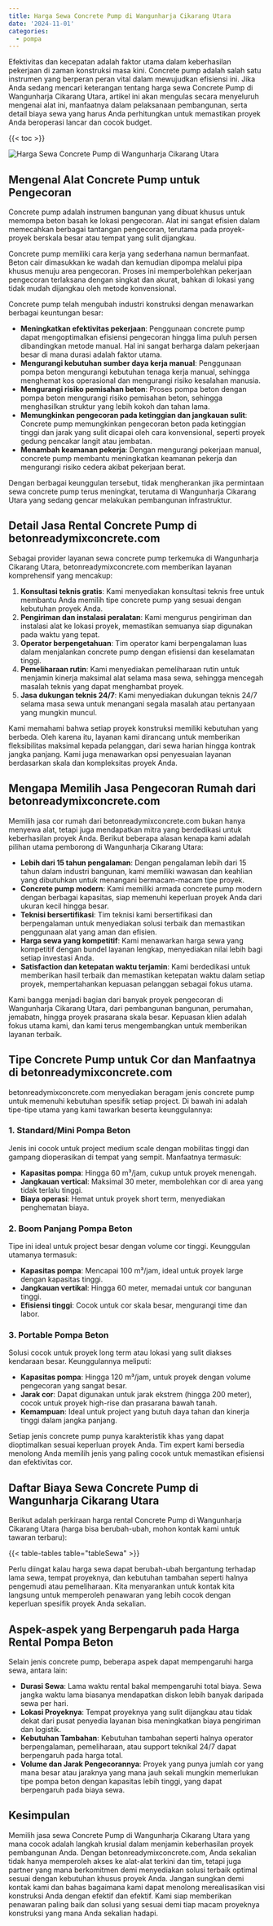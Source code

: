 ```yaml
---
title: Harga Sewa Concrete Pump di Wangunharja Cikarang Utara
date: '2024-11-01'
categories:
  - pompa
---
```


Efektivitas dan kecepatan adalah faktor utama dalam keberhasilan pekerjaan di zaman konstruksi masa kini. Concrete pump adalah salah satu instrumen yang berperan peran vital dalam mewujudkan efisiensi ini. Jika Anda sedang mencari keterangan tentang harga sewa Concrete Pump di Wangunharja Cikarang Utara, artikel ini akan mengulas secara menyeluruh mengenai alat ini, manfaatnya dalam pelaksanaan pembangunan, serta detail biaya sewa yang harus Anda perhitungkan untuk memastikan proyek Anda beroperasi lancar dan cocok budget.

{{< toc >}}

![Harga Sewa Concrete Pump di Wangunharja Cikarang Utara](https://betoncor8.github.io/pump/concrete-pump%20(24).png)

## Mengenal Alat Concrete Pump untuk Pengecoran

Concrete pump adalah instrumen bangunan yang dibuat khusus untuk memompa beton basah ke lokasi pengecoran. Alat ini sangat efisien dalam memecahkan berbagai tantangan pengecoran, terutama pada proyek-proyek berskala besar atau tempat yang sulit dijangkau.

Concrete pump memiliki cara kerja yang sederhana namun bermanfaat. Beton cair dimasukkan ke wadah dan kemudian dipompa melalui pipa khusus menuju area pengecoran. Proses ini memperbolehkan pekerjaan pengecoran terlaksana dengan singkat dan akurat, bahkan di lokasi yang tidak mudah dijangkau oleh metode konvensional.

Concrete pump telah mengubah industri konstruksi dengan menawarkan berbagai keuntungan besar:

- **Meningkatkan efektivitas pekerjaan**: Penggunaan concrete pump dapat mengoptimalkan efisiensi pengecoran hingga lima puluh persen dibandingkan metode manual. Hal ini sangat berharga dalam pekerjaan besar di mana durasi adalah faktor utama.
- **Mengurangi kebutuhan sumber daya kerja manual**: Penggunaan pompa beton mengurangi kebutuhan tenaga kerja manual, sehingga menghemat kos operasional dan mengurangi risiko kesalahan manusia.
- **Mengurangi risiko pemisahan beton**: Proses pompa beton dengan pompa beton mengurangi risiko pemisahan beton, sehingga menghasilkan struktur yang lebih kokoh dan tahan lama.
- **Memungkinkan pengecoran pada ketinggian dan jangkauan sulit**: Concrete pump memungkinkan pengecoran beton pada ketinggian tinggi dan jarak yang sulit dicapai oleh cara konvensional, seperti proyek gedung pencakar langit atau jembatan.
- **Menambah keamanan pekerja**: Dengan mengurangi pekerjaan manual, concrete pump membantu meningkatkan keamanan pekerja dan mengurangi risiko cedera akibat pekerjaan berat.

Dengan berbagai keunggulan tersebut, tidak mengherankan jika permintaan sewa concrete pump terus meningkat, terutama di Wangunharja Cikarang Utara yang sedang gencar melakukan pembangunan infrastruktur.

## Detail Jasa Rental Concrete Pump di betonreadymixconcrete.com

Sebagai provider layanan sewa concrete pump terkemuka di Wangunharja Cikarang Utara, betonreadymixconcrete.com memberikan layanan komprehensif yang mencakup:

1. **Konsultasi teknis gratis**: Kami menyediakan konsultasi teknis free untuk membantu Anda memilih tipe concrete pump yang sesuai dengan kebutuhan proyek Anda.
2. **Pengiriman dan instalasi peralatan**: Kami mengurus pengiriman dan instalasi alat ke lokasi proyek, memastikan semuanya siap digunakan pada waktu yang tepat.
3. **Operator berpengetahuan**: Tim operator kami berpengalaman luas dalam menjalankan concrete pump dengan efisiensi dan keselamatan tinggi.
4. **Pemeliharaan rutin**: Kami menyediakan pemeliharaan rutin untuk menjamin kinerja maksimal alat selama masa sewa, sehingga mencegah masalah teknis yang dapat menghambat proyek.
5. **Jasa dukungan teknis 24/7**: Kami menyediakan dukungan teknis 24/7 selama masa sewa untuk menangani segala masalah atau pertanyaan yang mungkin muncul.

Kami memahami bahwa setiap proyek konstruksi memiliki kebutuhan yang berbeda. Oleh karena itu, layanan kami dirancang untuk memberikan fleksibilitas maksimal kepada pelanggan, dari sewa harian hingga kontrak jangka panjang. Kami juga menawarkan opsi penyesuaian layanan berdasarkan skala dan kompleksitas proyek Anda.

## Mengapa Memilih Jasa Pengecoran Rumah dari betonreadymixconcrete.com

Memilih jasa cor rumah dari betonreadymixconcrete.com bukan hanya menyewa alat, tetapi juga mendapatkan mitra yang berdedikasi untuk keberhasilan proyek Anda. Berikut beberapa alasan kenapa kami adalah pilihan utama pemborong di Wangunharja Cikarang Utara:

- **Lebih dari 15 tahun pengalaman**: Dengan pengalaman lebih dari 15 tahun dalam industri bangunan, kami memiliki wawasan dan keahlian yang dibutuhkan untuk menangani bermacam-macam tipe proyek.
- **Concrete pump modern**: Kami memiliki armada concrete pump modern dengan berbagai kapasitas, siap memenuhi keperluan proyek Anda dari ukuran kecil hingga besar.
- **Teknisi bersertifikasi**: Tim teknisi kami bersertifikasi dan berpengalaman untuk menyediakan solusi terbaik dan memastikan penggunaan alat yang aman dan efisien.
- **Harga sewa yang kompetitif**: Kami menawarkan harga sewa yang kompetitif dengan bundel layanan lengkap, menyediakan nilai lebih bagi setiap investasi Anda.
- **Satisfaction dan ketepatan waktu terjamin**: Kami berdedikasi untuk memberikan hasil terbaik dan memastikan ketepatan waktu dalam setiap proyek, mempertahankan kepuasan pelanggan sebagai fokus utama.

Kami bangga menjadi bagian dari banyak proyek pengecoran di Wangunharja Cikarang Utara, dari pembangunan bangunan, perumahan, jemabatn, hingga proyek prasarana skala besar. Kepuasan klien adalah fokus utama kami, dan kami terus mengembangkan untuk memberikan layanan terbaik.

## Tipe Concrete Pump untuk Cor dan Manfaatnya di betonreadymixconcrete.com

betonreadymixconcrete.com menyediakan beragam jenis concrete pump untuk memenuhi kebutuhan spesifik setiap project. Di bawah ini adalah tipe-tipe utama yang kami tawarkan beserta keunggulannya:

### 1\. Standard/Mini Pompa Beton

Jenis ini cocok untuk project medium scale dengan mobilitas tinggi dan gampang dioperasikan di tempat yang sempit. Manfaatnya termasuk:

- **Kapasitas pompa**: Hingga 60 m³/jam, cukup untuk proyek menengah.
- **Jangkauan vertical**: Maksimal 30 meter, membolehkan cor di area yang tidak terlalu tinggi.
- **Biaya operasi**: Hemat untuk proyek short term, menyediakan penghematan biaya.

### 2\. Boom Panjang Pompa Beton

Tipe ini ideal untuk project besar dengan volume cor tinggi. Keunggulan utamanya termasuk:

- **Kapasitas pompa**: Mencapai 100 m³/jam, ideal untuk proyek large dengan kapasitas tinggi.
- **Jangkauan vertikal**: Hingga 60 meter, memadai untuk cor bangunan tinggi.
- **Efisiensi tinggi**: Cocok untuk cor skala besar, mengurangi time dan labor.

### 3\. Portable Pompa Beton

Solusi cocok untuk proyek long term atau lokasi yang sulit diakses kendaraan besar. Keunggulannya meliputi:

- **Kapasitas pompa**: Hingga 120 m³/jam, untuk proyek dengan volume pengecoran yang sangat besar.
- **Jarak cor**: Dapat digunakan untuk jarak ekstrem (hingga 200 meter), cocok untuk proyek high-rise dan prasarana bawah tanah.
- **Kemampuan**: Ideal untuk project yang butuh daya tahan dan kinerja tinggi dalam jangka panjang.

Setiap jenis concrete pump punya karakteristik khas yang dapat dioptimalkan sesuai keperluan proyek Anda. Tim expert kami bersedia menolong Anda memilih jenis yang paling cocok untuk memastikan efisiensi dan efektivitas cor.

## Daftar Biaya Sewa Concrete Pump di Wangunharja Cikarang Utara

Berikut adalah perkiraan harga rental Concrete Pump di Wangunharja Cikarang Utara (harga bisa berubah-ubah, mohon kontak kami untuk tawaran terbaru):

{{< table-tables table="tableSewa" >}}

Perlu diingat kalau harga sewa dapat berubah-ubah bergantung terhadap lama sewa, tempat proyeknya, dan kebutuhan tambahan seperti halnya pengemudi atau pemeliharaan. Kita menyarankan untuk kontak kita langsung untuk memperoleh penawaran yang lebih cocok dengan keperluan spesifik proyek Anda sekalian.

## Aspek-aspek yang Berpengaruh pada Harga Rental Pompa Beton

Selain jenis concrete pump, beberapa aspek dapat mempengaruhi harga sewa, antara lain:

- **Durasi Sewa**: Lama waktu rental bakal mempengaruhi total biaya. Sewa jangka waktu lama biasanya mendapatkan diskon lebih banyak daripada sewa per hari.
- **Lokasi Proyeknya**: Tempat proyeknya yang sulit dijangkau atau tidak dekat dari pusat penyedia layanan bisa meningkatkan biaya pengiriman dan logistik.
- **Kebutuhan Tambahan**: Kebutuhan tambahan seperti halnya operator berpengalaman, pemeliharaan, atau support teknikal 24/7 dapat berpengaruh pada harga total.
- **Volume dan Jarak Pengecorannya**: Proyek yang punya jumlah cor yang mana besar atau jaraknya yang mana jauh sekali mungkin memerlukan tipe pompa beton dengan kapasitas lebih tinggi, yang dapat berpengaruh pada biaya sewa.

## Kesimpulan

Memilih jasa sewa Concrete Pump di Wangunharja Cikarang Utara yang mana cocok adalah langkah krusial dalam menjamin keberhasilan proyek pembangunan Anda. Dengan betonreadymixconcrete.com, Anda sekalian tidak hanya memperoleh akses ke alat-alat terkini dan tim, tetapi juga partner yang mana berkomitmen demi menyediakan solusi terbaik optimal sesuai dengan kebutuhan khusus proyek Anda. Jangan sungkan demi kontak kami dan bahas bagaimana kami dapat menolong merealisasikan visi konstruksi Anda dengan efektif dan efektif. Kami siap memberikan penawaran paling baik dan solusi yang sesuai demi tiap macam proyeknya konstruksi yang mana Anda sekalian hadapi.
